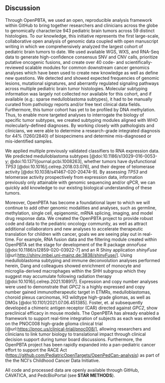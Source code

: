 ## Discussion

Through OpenPBTA, we used an open, reproducible analysis framework within GitHub to bring together researchers and clinicians across the globe to genomically characterize 943 pediatric brain tumors across 59 distinct histologies.
To our knowledge, this initiative represents the first large-scale, collaborative open analysis of genomic data coupled with open manuscript writing in which we comprehensively analyzed the largest cohort of pediatric brain tumors to date.
We used available WGS, WXS, and RNA-Seq data to generate high-confidence consensus SNV and CNV calls, prioritize putative oncogenic fusions, and create over 40 code- and scientifically-reviewed scalable modules for common downstream cancer genomics analyses which have been used to create new knowledge as well as define new questions.
We detected and showed expected frequencies of genomic lesions, mutational signatures, and aberrantly regulated signaling pathways across multiple pediatric brain tumor histologies.
Molecular subtyping information was largely not collected nor available for this cohort, and if available (e.g.: sparse medulloblastoma subtypes), it had to be manually curated from pathology reports and/or free text clinical data fields.
Furthermore, this tumor cohort has yet to be profiled by DNA methylation. 
Thus, to enable more targeted analyses to interrogate the biology of specific tumor subtypes, we created subtyping modules aligned with WHO molecularly-defined diagnoses.
By working closely with pathologists and clinicians, we were able to determine a research-grade integrated diagnosis for 44% (1260/2840) of biospecimens and determine mis-diagnosed or mis-identified samples. 

We applied multiple previously validated classifiers to RNA expression data.
We predicted medulloblastoma subtypes [@doi:10.1186/s13029-016-0053-y; @doi:10.1371/journal.pcbi.1008263], whether tumors have dysfunctional _TP53_ [@doi:10.1016/j.celrep.2018.03.076], and their degree of telomerase activity [@doi:10.1038/s41467-020-20474-9].
By assessing _TP53_ and telomerase activity prospectively from expression data, information previously only attainable with genomic sequencing and/or qPCR, we can quickly add knowledge to our existing biological understanding of these tumors.

Moreover, OpenPBTA has become a foundational layer to which we will continue to add other genomic modalities and analyses, such as germline, methylation, single cell, epigenomic, mRNA splicing, imaging, and model drug response data.
We created the OpenPBTA project to provide robust code and data to the pediatric oncology community, as well as attract additional collaborators and new analyses to accelerate therapeutic translation for children with cancer, goals we are seeing play out in real-time.
For example, RNA fusion data and the filtering module created within OpenPBTA set the stage for development of the R package _annoFuse_ [@doi:10.1186/s12859-020-03922-7] and an R Shiny application _shinyFuse_ [@url:http://shiny.imbei.uni-mainz.de:3838/shinyFuse/].
Using medulloblastoma subtyping and immune deconvolution analyses performed herein, Dang and colleagues showed enrichment of monocyte and microglia-derived macrophages within the SHH subgroup which they suggest may accumulate following radiation therapy [@doi:10.1016/j.celrep.2021.108917].
Expression and copy number analyses were used to demonstrate that _GPC2_ is a highly expressed and copy number gained immunotherapeutic target in ETMRs, medulloblastomas, choroid plexus carcinomas, H3 wildtype high-grade gliomas, as well as DMGs [@doi:10.1101/2021.07.06.451385].
Foster, et. al subsequently developed a chimeric antigen receptor (CAR) directed against _GPC2_, show preclinical efficacy in mouse models. 
The OpenPBTA has already enabled a framework to support real-time integration of subjects as each was enrolled on the PNOC008 high-grade glioma clinical trial [@url:https://pnoc.us/clinical-trial/pnoc008/], allowing researchers and clinicians to link tumor biology to translational impact through clinical decision support during tumor board discussions.
Furthermore, the OpenPBTA project has been rapidly expanded into a pan-pediatric cancer effort to support the RACE Act (https://github.com/PediatricOpenTargets/OpenPedCan-analysis) as part of the the NCI's Childhood Cancer Data Initiative.

All code and processed data are openly available through GitHub, CAVATICA, and PedcBioPortal (see **STAR METHODS**).
